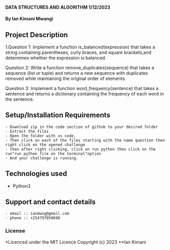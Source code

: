 #### DATA STRUCTURES AND ALGORITHM 1/12/2023
#### **By Ian Kimani Mwangi**
## Project Description
1.Question 1: Implement a function is_balanced(expression) that takes a string 
containing parentheses, curly braces, and square brackets,and determines whether 
the expression is balanced. 

Question 2: Write a function remove_duplicates(sequence) that takes a 
sequence (list or tuple) and returns a new sequence with duplicates 
removed while maintaining the original order of elements. 

Question 3: Implement a function word_frequency(sentence) that takes 
a sentence and returns a dictionary containing the frequency of each 
word in the sentence. 

## Setup/Installation Requirements
    - Download zip in the code section of github to your desired folder
    - Extract the files
    - Open the folder with vs code.
    - Then click on each of the files starting with the name question then right click on the opened challenge
    - then after right clicking, click on run python then click on the run"run python file on the terminal"option
    - And your challenge is running.
           

## Technologies used
   - Python3

## Support and contact details
    - email :: ianmwng@gmail.com
    - phone :: +254797050698

### License
*Licenced under the MIT Licence
Copyright (c) 2023 **Ian Kimani